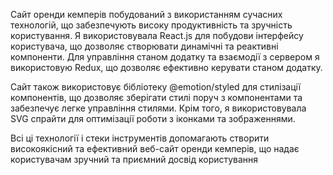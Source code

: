 Сайт оренди кемперів побудований з використанням сучасних технологій, що
забезпечують високу продуктивність та зручність користування. Я використовувала
React.js для побудови інтерфейсу користувача, що дозволяє створювати динамічні
та реактивні компоненти. Для управління станом додатку та взаємодії з сервером
я використовую Redux, що дозволяє ефективно керувати станом додатку.

Сайт також використовує бібліотеку @emotion/styled для стилізації компонентів,
що дозволяє зберігати стилі поруч з компонентами та забезпечує легке управління
стилями. Крім того, я використовувала SVG спрайти для оптимізації роботи з
іконками та зображеннями.

Всі ці технології і стеки інструментів допомагають створити високоякісний та
ефективний веб-сайт оренди кемперів, що надає користувачам зручний та приємний
досвід користування

